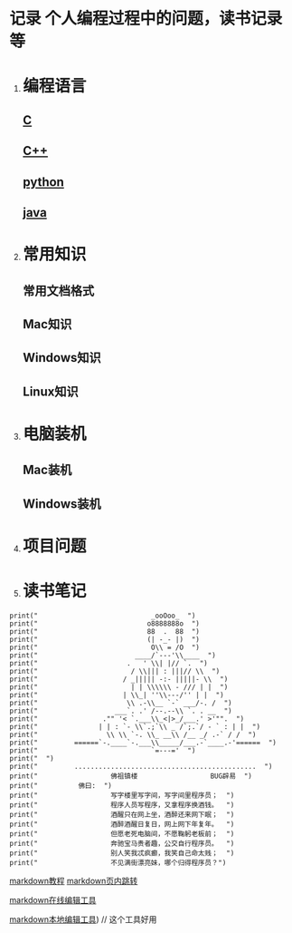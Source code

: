 # 记录 个人编程过程中的问题，读书记录等

1. # 编程语言

   ## [C](https://github.com/Jamxscape/Blog/blob/master/language/c.md)

   ## [C++](https://github.com/Jamxscape/Blog/blob/master/language/cpp.md)

   ## [python](https://github.com/Jamxscape/Blog/blob/master/language/python.md)

   ## [java](https://github.com/Jamxscape/Blog/blob/master/language/java.md)

2. # 常用知识

   ## 常用文档格式

   ## Mac知识

   ## Windows知识

   ## Linux知识

3. # 电脑装机

   ## Mac装机

   ## Windows装机

4. # 项目问题

   

5. # 读书笔记













```
print("                            _ooOoo_  ")
print("                           o8888888o  ")
print("                           88  .  88  ")
print("                           (| -_- |)  ")
print("                            O\\ = /O  ")
print("                        ____/`---'\\____  ")
print("                      .   ' \\| |// `.  ")
print("                       / \\||| : |||// \\  ")
print("                     / _||||| -:- |||||- \\  ")
print("                       | | \\\\\\ - /// | |  ")
print("                     | \\_| ''\\---/'' | |  ")
print("                      \\ .-\\__ `-` ___/-. /  ")
print("                   ___`. .' /--.--\\ `. . __  ")
print("                ."" '< `.___\\_<|>_/___.' >'"".  ")
print("               | | : `- \\`.;`\\ _ /`;.`/ - ` : | |  ")
print("                 \\ \\ `-. \\_ __\\ /__ _/ .-` / /  ")
print("         ======`-.____`-.___\\_____/___.-`____.-'======  ")
print("                            `=---='  ")
print("  ")
print("         .............................................  ")
print("                  佛祖镇楼                  BUG辟易  ")
print("          佛曰:  ")
print("                  写字楼里写字间，写字间里程序员；  ")
print("                  程序人员写程序，又拿程序换酒钱。  ")
print("                  酒醒只在网上坐，酒醉还来网下眠；  ")
print("                  酒醉酒醒日复日，网上网下年复年。  ")
print("                  但愿老死电脑间，不愿鞠躬老板前；  ")
print("                  奔驰宝马贵者趣，公交自行程序员。  ")
print("                  别人笑我忒疯癫，我笑自己命太贱；  ")
print("                  不见满街漂亮妹，哪个归得程序员？")
```

[markdown教程](https://www.runoob.com/markdown/md-tutorial.html) [markdown页内跳转](https://www.cnblogs.com/JohnTsai/p/4027229.html)

[markdown在线编辑工具](https://pandao.github.io/editor.md/)

[markdown本地编辑工具](https://typora.io/)) // 这个工具好用
